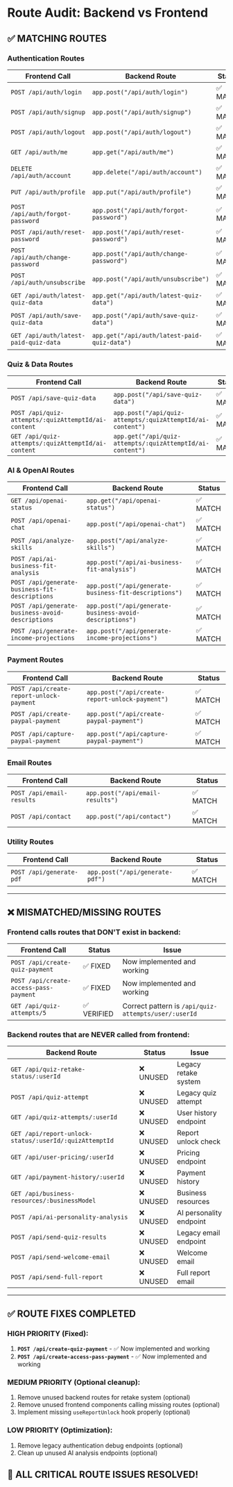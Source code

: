 # Route Audit: Backend vs Frontend

## ✅ MATCHING ROUTES

### Authentication Routes

| Frontend Call                         | Backend Route                                | Status   |
| ------------------------------------- | -------------------------------------------- | -------- |
| `POST /api/auth/login`                | `app.post("/api/auth/login")`                | ✅ MATCH |
| `POST /api/auth/signup`               | `app.post("/api/auth/signup")`               | ✅ MATCH |
| `POST /api/auth/logout`               | `app.post("/api/auth/logout")`               | ✅ MATCH |
| `GET /api/auth/me`                    | `app.get("/api/auth/me")`                    | ✅ MATCH |
| `DELETE /api/auth/account`            | `app.delete("/api/auth/account")`            | ✅ MATCH |
| `PUT /api/auth/profile`               | `app.put("/api/auth/profile")`               | ✅ MATCH |
| `POST /api/auth/forgot-password`      | `app.post("/api/auth/forgot-password")`      | ✅ MATCH |
| `POST /api/auth/reset-password`       | `app.post("/api/auth/reset-password")`       | ✅ MATCH |
| `POST /api/auth/change-password`      | `app.post("/api/auth/change-password")`      | ✅ MATCH |
| `POST /api/auth/unsubscribe`          | `app.post("/api/auth/unsubscribe")`          | ✅ MATCH |
| `GET /api/auth/latest-quiz-data`      | `app.get("/api/auth/latest-quiz-data")`      | ✅ MATCH |
| `POST /api/auth/save-quiz-data`       | `app.post("/api/auth/save-quiz-data")`       | ✅ MATCH |
| `GET /api/auth/latest-paid-quiz-data` | `app.get("/api/auth/latest-paid-quiz-data")` | ✅ MATCH |

### Quiz & Data Routes

| Frontend Call                                       | Backend Route                                              | Status   |
| --------------------------------------------------- | ---------------------------------------------------------- | -------- |
| `POST /api/save-quiz-data`                          | `app.post("/api/save-quiz-data")`                          | ✅ MATCH |
| `POST /api/quiz-attempts/:quizAttemptId/ai-content` | `app.post("/api/quiz-attempts/:quizAttemptId/ai-content")` | ✅ MATCH |
| `GET /api/quiz-attempts/:quizAttemptId/ai-content`  | `app.get("/api/quiz-attempts/:quizAttemptId/ai-content")`  | ✅ MATCH |

### AI & OpenAI Routes

| Frontend Call                                    | Backend Route                                           | Status   |
| ------------------------------------------------ | ------------------------------------------------------- | -------- |
| `GET /api/openai-status`                         | `app.get("/api/openai-status")`                         | ✅ MATCH |
| `POST /api/openai-chat`                          | `app.post("/api/openai-chat")`                          | ✅ MATCH |
| `POST /api/analyze-skills`                       | `app.post("/api/analyze-skills")`                       | ✅ MATCH |
| `POST /api/ai-business-fit-analysis`             | `app.post("/api/ai-business-fit-analysis")`             | ✅ MATCH |
| `POST /api/generate-business-fit-descriptions`   | `app.post("/api/generate-business-fit-descriptions")`   | ✅ MATCH |
| `POST /api/generate-business-avoid-descriptions` | `app.post("/api/generate-business-avoid-descriptions")` | ✅ MATCH |
| `POST /api/generate-income-projections`          | `app.post("/api/generate-income-projections")`          | ✅ MATCH |

### Payment Routes

| Frontend Call                            | Backend Route                                   | Status   |
| ---------------------------------------- | ----------------------------------------------- | -------- |
| `POST /api/create-report-unlock-payment` | `app.post("/api/create-report-unlock-payment")` | ✅ MATCH |
| `POST /api/create-paypal-payment`        | `app.post("/api/create-paypal-payment")`        | ✅ MATCH |
| `POST /api/capture-paypal-payment`       | `app.post("/api/capture-paypal-payment")`       | ✅ MATCH |

### Email Routes

| Frontend Call             | Backend Route                    | Status   |
| ------------------------- | -------------------------------- | -------- |
| `POST /api/email-results` | `app.post("/api/email-results")` | ✅ MATCH |
| `POST /api/contact`       | `app.post("/api/contact")`       | ✅ MATCH |

### Utility Routes

| Frontend Call            | Backend Route                   | Status   |
| ------------------------ | ------------------------------- | -------- |
| `POST /api/generate-pdf` | `app.post("/api/generate-pdf")` | ✅ MATCH |

---

## ❌ MISMATCHED/MISSING ROUTES

### Frontend calls routes that DON'T exist in backend:

| Frontend Call                            | Status           | Issue                                  |
| ---------------------------------------- | ---------------- | -------------------------------------- |
| `POST /api/create-quiz-payment`          | ✅ FIXED         | Now implemented and working            |
| `POST /api/create-access-pass-payment`   | ✅ FIXED         | Now implemented and working            |
| `GET /api/quiz-attempts/5`               | ✅ VERIFIED      | Correct pattern is `/api/quiz-attempts/user/:userId` |

### Backend routes that are NEVER called from frontend:

| Backend Route                                          | Status    | Issue                   |
| ------------------------------------------------------ | --------- | ----------------------- |
| `GET /api/quiz-retake-status/:userId`                  | ❌ UNUSED | Legacy retake system    |
| `POST /api/quiz-attempt`                               | ❌ UNUSED | Legacy quiz attempt     |
| `GET /api/quiz-attempts/:userId`                       | ❌ UNUSED | User history endpoint   |
| `GET /api/report-unlock-status/:userId/:quizAttemptId` | ❌ UNUSED | Report unlock check     |
| `GET /api/user-pricing/:userId`                        | ❌ UNUSED | Pricing endpoint        |
| `GET /api/payment-history/:userId`                     | ❌ UNUSED | Payment history         |
| `GET /api/business-resources/:businessModel`           | ❌ UNUSED | Business resources      |
| `POST /api/ai-personality-analysis`                    | ❌ UNUSED | AI personality endpoint |
| `POST /api/send-quiz-results`                          | ❌ UNUSED | Legacy email endpoint   |
| `POST /api/send-welcome-email`                         | ❌ UNUSED | Welcome email           |
| `POST /api/send-full-report`                           | ❌ UNUSED | Full report email       |

---

## ✅ ROUTE FIXES COMPLETED

### HIGH PRIORITY (Fixed):

1. **`POST /api/create-quiz-payment`** - ✅ Now implemented and working
2. **`POST /api/create-access-pass-payment`** - ✅ Now implemented and working

### MEDIUM PRIORITY (Optional cleanup):

1. Remove unused backend routes for retake system (optional)
2. Remove unused frontend components calling missing routes (optional)
3. Implement missing `useReportUnlock` hook properly (optional)

### LOW PRIORITY (Optimization):

1. Remove legacy authentication debug endpoints (optional)
2. Clean up unused AI analysis endpoints (optional)

## 🎉 ALL CRITICAL ROUTE ISSUES RESOLVED!
